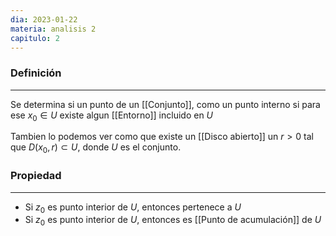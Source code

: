 ```yaml
---
dia: 2023-01-22
materia: analisis 2
capitulo: 2
---
```

### Definición
---
Se determina si un punto de un [[Conjunto]], como un punto interno si para ese $x_0 \in U$ existe algun [[Entorno]] incluido en $U$

Tambien lo podemos ver como que existe un [[Disco abierto]] un $r > 0$ tal que $D(x_0, r) \subset U$, donde $U$ es el conjunto.


### Propiedad
---
* Si $z_0$ es punto interior de $U$, entonces pertenece a $U$
* Si $z_0$ es punto interior de $U$, entonces es [[Punto de acumulación]] de $U$
